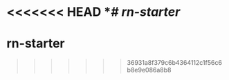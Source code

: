 <<<<<<< HEAD
**# rn-starter* 
=======
# rn-starter 

>>>>>>> 36931a8f379c6b4364112c1f56c6b8e9e086a8b8
